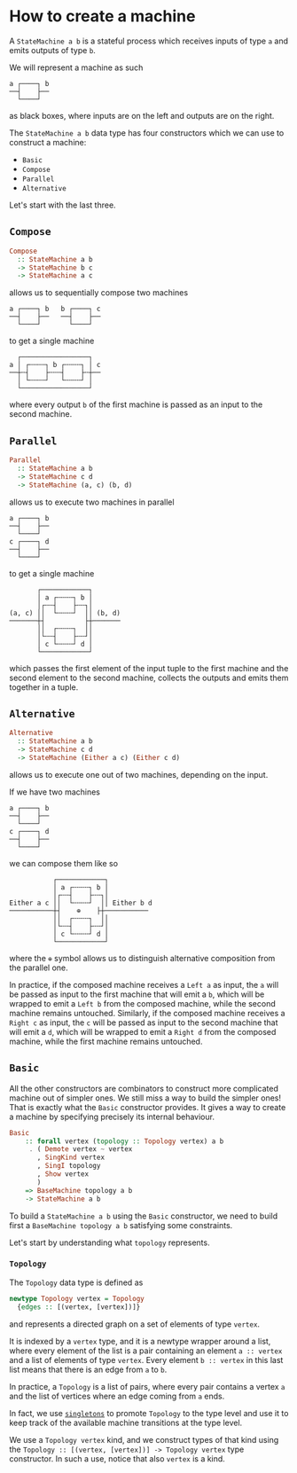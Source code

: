 # How to create a machine

A `StateMachine a b` is a stateful process which receives inputs of type `a` and emits outputs of type `b`.

We will represent a machine as such

```
a ┌────┐ b
──┤    ├──
  └────┘
```

as black boxes, where inputs are on the left and outputs are on the right.

The `StateMachine a b` data type has four constructors which we can use to construct a machine:

- `Basic`
- `Compose`
- `Parallel`
- `Alternative`

Let's start with the last three.

## `Compose`

```haskell
Compose
  :: StateMachine a b
  -> StateMachine b c
  -> StateMachine a c
```

allows us to sequentially compose two machines

```
a ┌────┐ b   b ┌────┐ c
──┤    ├──   ──┤    ├──
  └────┘       └────┘
```

to get a single machine

```
  ┌─────────────────┐
a │ ┌╌╌╌╌┐ b ┌╌╌╌╌┐ │ c
──┼╌┤    ├╌╌╌┤    ├╌┼──
  │ └╌╌╌╌┘   └╌╌╌╌┘ │
  └─────────────────┘
```

where every output `b` of the first machine is passed as an input to the second machine.

## `Parallel`

```haskell
Parallel
  :: StateMachine a b
  -> StateMachine c d
  -> StateMachine (a, c) (b, d)
```

allows us to execute two machines in parallel

```
a ┌────┐ b
──┤    ├──
  └────┘
c ┌────┐ d
──┤    ├──
  └────┘
```

to get a single machine

```
       ┌────────────┐
       │ a ┌╌╌╌╌┐ b │
       │┌╌╌┤    ├╌╌┐│
(a, c) ││  └╌╌╌╌┘  ││ (b, d)
───────┼┤          ├┼───────
       ││  ┌╌╌╌╌┐  ││
       │└╌╌┤    ├╌╌┘│
       │ c └╌╌╌╌┘ d │
       └────────────┘
```

which passes the first element of the input tuple to the first machine and the second element to the second machine, collects the outputs and emits them together in a tuple.

## `Alternative`

```haskell
Alternative
  :: StateMachine a b
  -> StateMachine c d
  -> StateMachine (Either a c) (Either c d)
```

allows us to execute one out of two machines, depending on the input.

If we have two machines

```
a ┌────┐ b
──┤    ├──
  └────┘
c ┌────┐ d
──┤    ├──
  └────┘
```

we can compose them like so

```
           ┌────────────┐
           │ a ┌╌╌╌╌┐ b │
           │┌╌╌┤    ├╌╌┐│
Either a c ││  └╌╌╌╌┘  ││ Either b d
───────────┼┤    ⊕    ├┼───────────
           ││  ┌╌╌╌╌┐  ││
           │└╌╌┤    ├╌╌┘│
           │ c └╌╌╌╌┘ d │
           └────────────┘
```

where the `⊕` symbol allows us to distinguish alternative composition from the parallel one.

In practice, if the composed machine receives a `Left a` as input, the `a` will be passed as input to the first machine that will emit a `b`, which will be wrapped to emit a `Left b` from the composed machine, while the second machine remains untouched.
Similarly, if the composed machine receives a `Right c` as input, the `c` will be passed as input to the second machine that will emit a `d`, which will be wrapped to emit a `Right d` from the composed machine, while the first machine remains untouched.

## `Basic`

All the other constructors are combinators to construct more complicated machine out of simpler ones. We still miss a way to build the simpler ones! That is exactly what the `Basic` constructor provides. It gives a way to create a machine by specifying precisely its internal behaviour.

```haskell
Basic
    :: forall vertex (topology :: Topology vertex) a b
     . ( Demote vertex ~ vertex
       , SingKind vertex
       , SingI topology
       , Show vertex
       )
    => BaseMachine topology a b
    -> StateMachine a b
```

To build a `StateMachine a b` using the `Basic` constructor, we need to build first a `BaseMachine topology a b` satisfying some constraints.

Let's start by understanding what `topology` represents.

### `Topology`

The `Topology` data type is defined as

```haskell
newtype Topology vertex = Topology
  {edges :: [(vertex, [vertex])]}
```

and represents a directed graph on a set of elements of type `vertex`.

It is indexed by a `vertex` type, and it is a newtype wrapper around a list, where every element of the list is a pair containing an element `a :: vertex` and a list of elements of type `vertex`. Every element `b :: vertex` in this last list means that there is an edge from `a` to `b`.

In practice, a `Topology` is a list of pairs, where every pair contains a vertex `a` and the list of vertices where an edge coming from `a` ends.

In fact, we use [`singletons`](https://hackage.haskell.org/package/singletons) to promote `Topology` to the type level and use it to keep track of the available machine transitions at the type level.

We use a `Topology vertex` kind, and we construct types of that kind using the `Topology :: [(vertex, [vertex])] -> Topology vertex` type constructor. In such a use, notice that also `vertex` is a kind.
